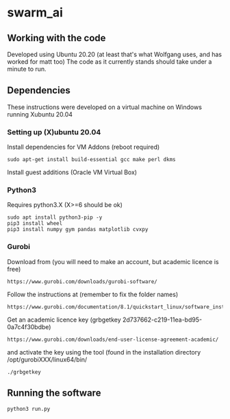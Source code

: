 # swarm_ai

## Working with the code
Developed using Ubuntu 20.20 (at least that's what Wolfgang uses, and has worked for matt too)
The code as it currently stands should take under a minute to run.

## Dependencies
These instructions were developed on a virtual machine on Windows running Xubuntu 20.04
### Setting up (X)ubuntu 20.04
Install dependencies for VM Addons (reboot required)
```
sudo apt-get install build-essential gcc make perl dkms
```

Install guest additions (Oracle VM Virtual Box)

### Python3
Requires python3.X (X>=6 should be ok)
```
sudo apt install python3-pip -y
pip3 install wheel
pip3 install numpy gym pandas matplotlib cvxpy
```

### Gurobi
Download from (you will need to make an account, but academic licence is free)
```
https://www.gurobi.com/downloads/gurobi-software/
```
Follow the instructions at (remember to fix the folder names)
```
https://www.gurobi.com/documentation/8.1/quickstart_linux/software_installation_guid.html
```
Get an academic licence key (grbgetkey 2d737662-c219-11ea-bd95-0a7c4f30bdbe)
```
https://www.gurobi.com/downloads/end-user-license-agreement-academic/
```
and activate the key using the tool (found in the installation directory /opt/gurobiXXX/linux64/bin/
```
./grbgetkey
```

## Running the software
```
python3 run.py
```